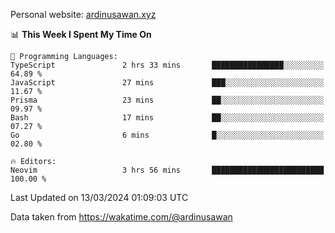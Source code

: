 Personal website: [ardinusawan.xyz](https://ardinusawan.xyz)

<!--START_SECTION:waka-->
📊 **This Week I Spent My Time On** 

```text
💬 Programming Languages: 
TypeScript               2 hrs 33 mins       ████████████████░░░░░░░░░   64.89 % 
JavaScript               27 mins             ███░░░░░░░░░░░░░░░░░░░░░░   11.67 % 
Prisma                   23 mins             ██░░░░░░░░░░░░░░░░░░░░░░░   09.97 % 
Bash                     17 mins             ██░░░░░░░░░░░░░░░░░░░░░░░   07.27 % 
Go                       6 mins              █░░░░░░░░░░░░░░░░░░░░░░░░   02.80 % 

🔥 Editors: 
Neovim                   3 hrs 56 mins       █████████████████████████   100.00 % 
```


 Last Updated on 13/03/2024 01:09:03 UTC
<!--END_SECTION:waka-->
Data taken from https://wakatime.com/@ardinusawan
